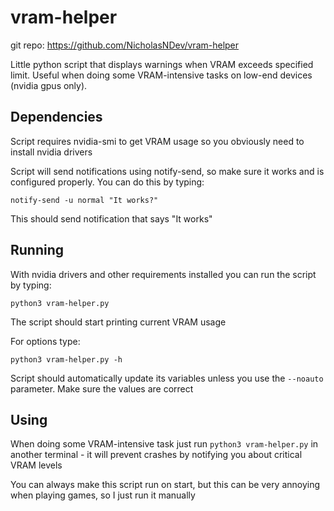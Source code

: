 # vram-helper
git repo: https://github.com/NicholasNDev/vram-helper

Little python script that displays warnings when VRAM exceeds specified limit. Useful when doing some VRAM-intensive tasks on low-end devices (nvidia gpus only).

## Dependencies
  Script requires nvidia-smi to get VRAM usage so you obviously need to install nvidia drivers

<!--
  For python requirements you can run:

  ```
  pip install -r requirements.txt
  ```
-->

  Script will send notifications using notify-send, so make sure it works and is configured properly. You can do this by typing:

  ```
  notify-send -u normal "It works?"
  ```

  This should send notification that says "It works"

## Running
  With nvidia drivers and other requirements installed you can run the script by typing:

  ```
  python3 vram-helper.py
  ```

  The script should start printing current VRAM usage

  For options type:

  ```
  python3 vram-helper.py -h
  ```
Script should automatically update its variables unless you use the `--noauto` parameter. Make sure the values are correct

## Using
  When doing some VRAM-intensive task just run `python3 vram-helper.py` in another terminal - it will prevent crashes by notifying you about critical VRAM levels

  You can always make this script run on start, but this can be very annoying when playing games, so I just run it manually

